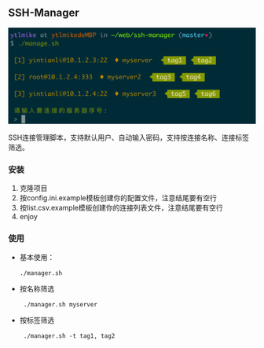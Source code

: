 SSH-Manager
---

![image](https://github.com/ytlmike/ssh-manager/blob/master/doc/exp.png)

SSH连接管理脚本，支持默认用户、自动输入密码，支持按连接名称、连接标签筛选。

### 安装

1. 克隆项目
2. 按config.ini.example模板创建你的配置文件，注意结尾要有空行
3. 按list.csv.example模板创建你的连接列表文件，注意结尾要有空行
4. enjoy

### 使用

- 基本使用：
    ```
    ./manager.sh
    ```
- 按名称筛选
    ```
     ./manager.sh myserver
    ```
- 按标签筛选
    ```
     ./manager.sh -t tag1, tag2
    ```


